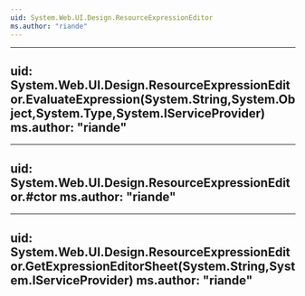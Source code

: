 ```yaml
---
uid: System.Web.UI.Design.ResourceExpressionEditor
ms.author: "riande"
---
```


---
uid: System.Web.UI.Design.ResourceExpressionEditor.EvaluateExpression(System.String,System.Object,System.Type,System.IServiceProvider)
ms.author: "riande"
---

---
uid: System.Web.UI.Design.ResourceExpressionEditor.#ctor
ms.author: "riande"
---

---
uid: System.Web.UI.Design.ResourceExpressionEditor.GetExpressionEditorSheet(System.String,System.IServiceProvider)
ms.author: "riande"
---
